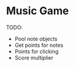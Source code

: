 # Music Game

TODO:
* Pool note objects
* Get points for notes
* Points for clicking
* Score multiplier
